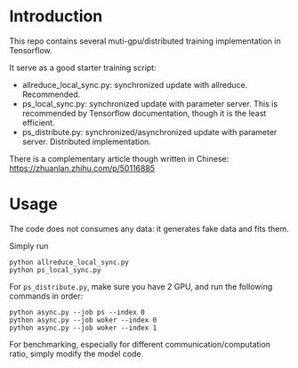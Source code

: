 # Introduction
This repo contains several muti-gpu/distributed training implementation in Tensorflow.

It serve as a good starter training script:

* allreduce_local_sync.py: synchronized update with allreduce. Recommended.
* ps_local_sync.py: synchronized update with parameter server. This is recommended by Tensorflow documentation, though it is the least efficient.
* ps_distribute.py: synchronized/asynchronized update with parameter server. Distributed implementation.

There is a complementary article though written in Chinese: https://zhuanlan.zhihu.com/p/50116885

# Usage
The code does not consumes any data: it generates fake data and fits them.

Simply run
```
python allreduce_local_sync.py
python ps_local_sync.py
```
For `ps_distribute.py`, make sure you have 2 GPU, and run the following commands in order:
```
python async.py --job ps --index 0
python async.py --job woker --index 0
python async.py --job woker --index 1
```

For benchmarking, especially for different communication/computation ratio, simply modify the model code.
